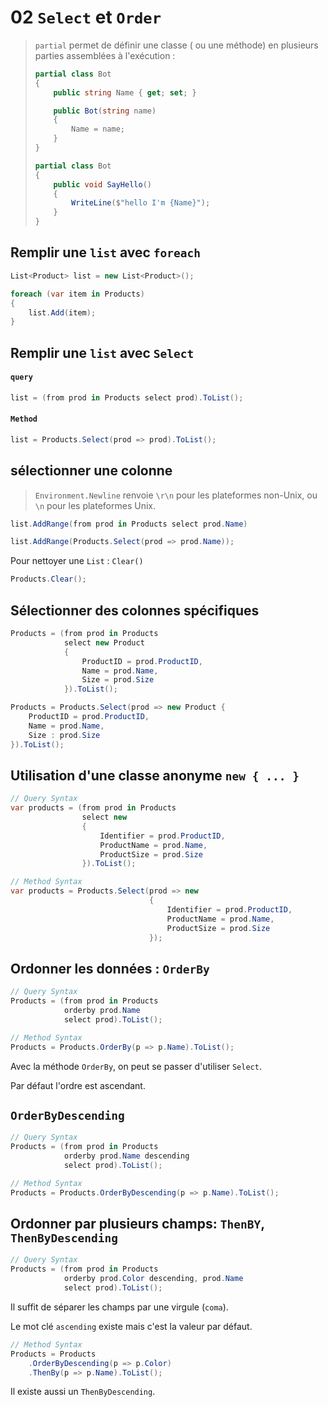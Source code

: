 # 02 `Select` et `Order`

> `partial` permet de définir une classe ( ou une méthode) en plusieurs parties assemblées à l'exécution :
>
> ```cs
> partial class Bot
> {
>     public string Name { get; set; }
> 
>     public Bot(string name)
>     {
>         Name = name;
>     }
> }
> 
> partial class Bot
> {
>     public void SayHello()
>     {
>         WriteLine($"hello I'm {Name}");
>     }
> }
> ```

## Remplir une `list` avec `foreach`

```cs
List<Product> list = new List<Product>();

foreach (var item in Products)
{
    list.Add(item);
}
```



## Remplir une `list` avec `Select`

#### `query`

```cs
list = (from prod in Products select prod).ToList();
```

#### `Method`

```cs
list = Products.Select(prod => prod).ToList();
```



## sélectionner une colonne

> `Environment.Newline`  renvoie `\r\n` pour les plateformes non-Unix, ou `\n` pour les plateformes Unix.

```cs
list.AddRange(from prod in Products select prod.Name)
```

```cs
list.AddRange(Products.Select(prod => prod.Name));
```

Pour nettoyer une `List` : `Clear()`

```cs
Products.Clear();
```



## Sélectionner des colonnes spécifiques

```cs
Products = (from prod in Products
           	select new Product
            {
                ProductID = prod.ProductID,
                Name = prod.Name,
                Size = prod.Size
            }).ToList();
```

```cs
Products = Products.Select(prod => new Product {
    ProductID = prod.ProductID,
    Name = prod.Name,
    Size : prod.Size
}).ToList();
```



## Utilisation d'une classe anonyme `new { ... }`

```cs
// Query Syntax
var products = (from prod in Products
                select new
                {
                    Identifier = prod.ProductID,
                    ProductName = prod.Name,
                    ProductSize = prod.Size
                }).ToList();
```

```cs
// Method Syntax
var products = Products.Select(prod => new
                               {
                                   Identifier = prod.ProductID,
                                   ProductName = prod.Name,
                                   ProductSize = prod.Size
                               });
```



## Ordonner les données : `OrderBy`

```cs
// Query Syntax
Products = (from prod in Products
            orderby prod.Name
            select prod).ToList();
```

```cs
// Method Syntax
Products = Products.OrderBy(p => p.Name).ToList();
```

Avec la méthode `OrderBy`, on peut se passer d'utiliser `Select`.

Par défaut l'ordre est ascendant.



## `OrderByDescending`

```cs
// Query Syntax
Products = (from prod in Products
            orderby prod.Name descending
            select prod).ToList();
```

```cs
// Method Syntax
Products = Products.OrderByDescending(p => p.Name).ToList();
```



## Ordonner par plusieurs champs: `ThenBY`, `ThenByDescending`

```cs
// Query Syntax
Products = (from prod in Products
            orderby prod.Color descending, prod.Name
            select prod).ToList();
```

Il suffit de séparer les champs par une virgule (`coma`).

Le mot clé `ascending` existe mais c'est la valeur par défaut.

```cs
// Method Syntax
Products = Products
    .OrderByDescending(p => p.Color)
    .ThenBy(p => p.Name).ToList();
```

Il existe aussi un `ThenByDescending`.
